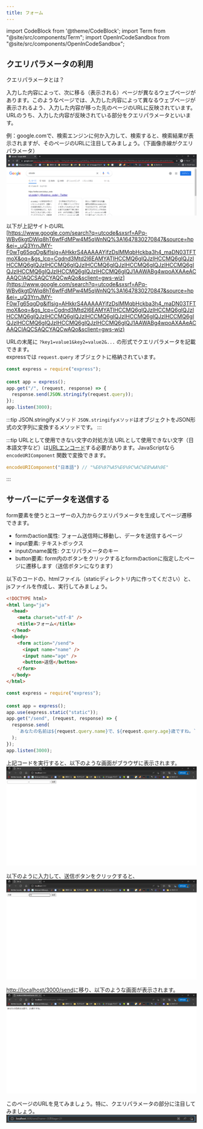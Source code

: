 ```yaml
---
title: フォーム
---
```


import CodeBlock from '@theme/CodeBlock';
import Term from "@site/src/components/Term";
import OpenInCodeSandbox from "@site/src/components/OpenInCodeSandbox";

## クエリパラメータの利用

クエリパラメータとは？

入力した内容によって、次に移る（表示される）ページが異なるウェブページがあります。このようなページでは、入力した内容によって異なるウェブページが表示されるよう、入力した内容が移った先のページのURLに反映されています。URLのうち、入力した内容が反映されている部分をクエリパラメータといいます。

例：google.comで、検索エンジンに何か入力して、検索すると、検索結果が表示されますが、そのページのURLに注目してみましょう。（下画像赤線がクエリパラメータ）  
![クエリパラメータ](クエリパラメータ.png)

以下が上記サイトのURL  
[https://www.google.com/search?q=utcode&sxsrf=APq-WBv6kgtDWiq8hT6wfFdMPw4M5qWnNQ%3A1647830270847&source=hp&ei=_uQ3YrnJMY-F0wTg65qgDg&iflsig=AHkkrS4AAAAAYjfzDslMMqbHckba3h4_maDN03TFTmoX&oq=&gs_lcp=Cgdnd3Mtd2l6EAMYATIHCCMQ6gIQJzIHCCMQ6gIQJzIHCCMQ6gIQJzIHCCMQ6gIQJzIHCCMQ6gIQJzIHCCMQ6gIQJzIHCCMQ6gIQJzIHCCMQ6gIQJzIHCCMQ6gIQJzIHCCMQ6gIQJ1AAWABg4wpoAXAAeACAAQCIAQCSAQCYAQCwAQo&sclient=gws-wiz](https://www.google.com/search?q=utcode&sxsrf=APq-WBv6kgtDWiq8hT6wfFdMPw4M5qWnNQ%3A1647830270847&source=hp&ei=_uQ3YrnJMY-F0wTg65qgDg&iflsig=AHkkrS4AAAAAYjfzDslMMqbHckba3h4_maDN03TFTmoX&oq=&gs_lcp=Cgdnd3Mtd2l6EAMYATIHCCMQ6gIQJzIHCCMQ6gIQJzIHCCMQ6gIQJzIHCCMQ6gIQJzIHCCMQ6gIQJzIHCCMQ6gIQJzIHCCMQ6gIQJzIHCCMQ6gIQJzIHCCMQ6gIQJzIHCCMQ6gIQJ1AAWABg4wpoAXAAeACAAQCIAQCSAQCYAQCwAQo&sclient=gws-wiz)

URLの末尾に `?key1=value1&key2=value2&...` の形式でクエリパラメータを記載できます。  
expressでは `request.query` オブジェクトに格納されています。

```javascript title="script.js"
const express = require("express");

const app = express();
app.get("/", (request, response) => {
  response.send(JSON.stringify(request.query));
});
app.listen(3000);
```

:::tip JSON.stringifyメソッド
`JSON.stringifyメソッド`はオブジェクトをJSON形式の文字列に変換するメソッドです。
:::

:::tip URLとして使用できない文字の対処方法
URLとして使用できない文字（日本語文字など）は[URLエンコード](https://ja.wikipedia.org/wiki/%E3%83%91%E3%83%BC%E3%82%BB%E3%83%B3%E3%83%88%E3%82%A8%E3%83%B3%E3%82%B3%E3%83%BC%E3%83%87%E3%82%A3%E3%83%B3%E3%82%B0)する必要があります。JavaScriptなら `encodeURIComponent` 関数で変換できます。

```javascript
encodeURIComponent("日本語") // "%E6%97%A5%E6%9C%AC%E8%AA%9E"
```
:::

## サーバーにデータを送信する
form要素を使うとユーザーの入力からクエリパラメータを生成してページ遷移できます。

- formのaction属性: フォーム送信時に移動し、データを送信するページ
- input要素: テキストボックス
- inputのname属性: クエリパラメータのキー
- button要素: form内のボタンをクリックするとformのactionに指定したページに遷移します（送信ボタンになります）

以下のコードの、htmlファイル（staticディレクトリ内に作ってください）と、jsファイルを作成し、実行してみましょう。
```html title="index.html"
<!DOCTYPE html>
<html lang="ja">
  <head>
    <meta charset="utf-8" />
    <title>フォーム</title>
  </head>
  <body>
    <form action="/send">
      <input name="name" />
      <input name="age" />
      <button>送信</button>
    </form>
  </body>
</html>
```  
```javascript title="sever.js"
const express = require("express");

const app = express();
app.use(express.static("static"));
app.get("/send", (request, response) => {
  response.send(
    `あなたの名前は${request.query.name}で、${request.query.age}歳ですね。`
  );
});
app.listen(3000);
```

上記コードを実行すると、以下のような画面がブラウザに表示されます。
![初めの画面](フォームの例①.png)

以下のように入力して、送信ボタンをクリックすると、
![初めの画面に入力](フォームの例②.png)

[http://localhost/3000/send](http://localhost/3000/send)に移り、以下のような画面が表示されます。
![http://localhost/3000/sendの様子](フォームの例③.png)

このページのURLを見てみましょう。特に、クエリパラメータの部分に注目してみましょう。
![URLのクエリパラメータ](フォームのURL.png)